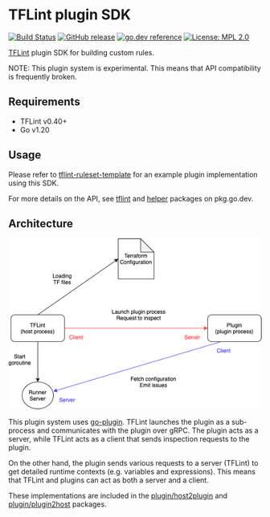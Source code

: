 # TFLint plugin SDK
[![Build Status](https://github.com/terraform-linters/tflint-plugin-sdk/workflows/build/badge.svg?branch=master)](https://github.com/terraform-linters/tflint-plugin-sdk/actions)
[![GitHub release](https://img.shields.io/github/release/terraform-linters/tflint-plugin-sdk.svg)](https://github.com/terraform-linters/tflint-plugin-sdk/releases/latest)
[![go.dev reference](https://img.shields.io/badge/go.dev-reference-007d9c?logo=go&logoColor=white)](https://pkg.go.dev/github.com/terraform-linters/tflint-plugin-sdk)
[![License: MPL 2.0](https://img.shields.io/badge/License-MPL%202.0-blue.svg)](LICENSE)

[TFLint](https://github.com/terraform-linters/tflint) plugin SDK for building custom rules.

NOTE: This plugin system is experimental. This means that API compatibility is frequently broken.

## Requirements

- TFLint v0.40+
- Go v1.20

## Usage

Please refer to [tflint-ruleset-template](https://github.com/terraform-linters/tflint-ruleset-template) for an example plugin implementation using this SDK.

For more details on the API, see [tflint](https://pkg.go.dev/github.com/terraform-linters/tflint-plugin-sdk/tflint) and [helper](https://pkg.go.dev/github.com/terraform-linters/tflint-plugin-sdk/helper) packages on pkg.go.dev.

## Architecture

![architecture](architecture.png)

This plugin system uses [go-plugin](https://github.com/hashicorp/go-plugin). TFLint launches the plugin as a sub-process and communicates with the plugin over gRPC. The plugin acts as a server, while TFLint acts as a client that sends inspection requests to the plugin.

On the other hand, the plugin sends various requests to a server (TFLint) to get detailed runtime contexts (e.g. variables and expressions). This means that TFLint and plugins can act as both a server and a client.

These implementations are included in the [plugin/host2plugin](https://pkg.go.dev/github.com/terraform-linters/tflint-plugin-sdk/plugin/host2plugin) and [plugin/plugin2host](https://pkg.go.dev/github.com/terraform-linters/tflint-plugin-sdk/plugin/plugin2host) packages.
